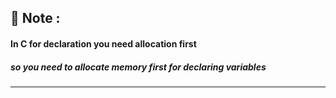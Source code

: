 ## 🔖 Note :

#### In C for declaration you need allocation first

##### so you need to allocate memory first for declaring variables

---
